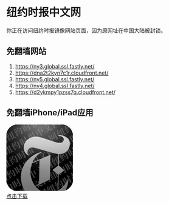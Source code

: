 <h1>纽约时报中文网</h1>
<p>你正在访问纽约时报镜像网站页面，因为原网址在中国大陆被封锁。</p>
<h2>免翻墙网站</h2>
<ol>
<li><a href="https://ny3.global.ssl.fastly.net/" target="1">https://ny3.global.ssl.fastly.net/</a></li>
<li><a href="https://dna2t2kyn7c1r.cloudfront.net/" target="2">https://dna2t2kyn7c1r.cloudfront.net/</a></li>
<li><a href="https://ny5.global.ssl.fastly.net/" target="3">https://ny5.global.ssl.fastly.net/</a></li>
<li><a href="https://ny4.global.ssl.fastly.net/" target="4">https://ny4.global.ssl.fastly.net/</a></li>
<li><a href="https://d2ykmpy1pzss7q.cloudfront.net/" target="5">https://d2ykmpy1pzss7q.cloudfront.net/</a></li>
</ol>
<h2>免翻墙iPhone/iPad应用</h2>
<p>
	<a href="https://itunes.apple.com/cn/app/niu-yue-shi-bao-zhong-wen-wang/id807498298?mt=8">
		<img src="icon175x175.jpeg" />
		<br/>点击下载
	</a>
</p>